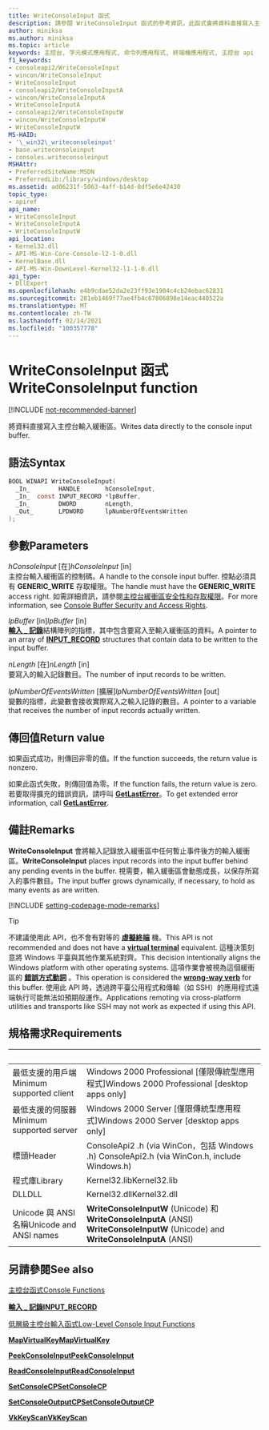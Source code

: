 ```yaml
---
title: WriteConsoleInput 函式
description: 請參閱 WriteConsoleInput 函式的參考資訊，此函式會將資料直接寫入主控台輸入緩衝區。
author: miniksa
ms.author: miniksa
ms.topic: article
keywords: 主控台, 字元模式應用程式, 命令列應用程式, 終端機應用程式, 主控台 api
f1_keywords:
- consoleapi2/WriteConsoleInput
- wincon/WriteConsoleInput
- WriteConsoleInput
- consoleapi2/WriteConsoleInputA
- wincon/WriteConsoleInputA
- WriteConsoleInputA
- consoleapi2/WriteConsoleInputW
- wincon/WriteConsoleInputW
- WriteConsoleInputW
MS-HAID:
- '\_win32\_writeconsoleinput'
- base.writeconsoleinput
- consoles.writeconsoleinput
MSHAttr:
- PreferredSiteName:MSDN
- PreferredLib:/library/windows/desktop
ms.assetid: ad06231f-5063-4aff-b14d-8df5e6e42430
topic_type:
- apiref
api_name:
- WriteConsoleInput
- WriteConsoleInputA
- WriteConsoleInputW
api_location:
- Kernel32.dll
- API-MS-Win-Core-Console-l2-1-0.dll
- KernelBase.dll
- API-MS-Win-DownLevel-Kernel32-l1-1-0.dll
api_type:
- DllExport
ms.openlocfilehash: e4b9cdae52da2e23ff93e1904c4cb24ebac62831
ms.sourcegitcommit: 281eb1469f77ae4fb4c67806898e14eac440522a
ms.translationtype: MT
ms.contentlocale: zh-TW
ms.lasthandoff: 02/14/2021
ms.locfileid: "100357778"
---
```

# <a name="writeconsoleinput-function"></a><span data-ttu-id="92e48-104">WriteConsoleInput 函式</span><span class="sxs-lookup"><span data-stu-id="92e48-104">WriteConsoleInput function</span></span>

[!INCLUDE [not-recommended-banner](./includes/not-recommended-banner.md)]

<span data-ttu-id="92e48-105">將資料直接寫入主控台輸入緩衝區。</span><span class="sxs-lookup"><span data-stu-id="92e48-105">Writes data directly to the console input buffer.</span></span>

## <a name="syntax"></a><span data-ttu-id="92e48-106">語法</span><span class="sxs-lookup"><span data-stu-id="92e48-106">Syntax</span></span>

```C
BOOL WINAPI WriteConsoleInput(
  _In_        HANDLE       hConsoleInput,
  _In_  const INPUT_RECORD *lpBuffer,
  _In_        DWORD        nLength,
  _Out_       LPDWORD      lpNumberOfEventsWritten
);
```

## <a name="parameters"></a><span data-ttu-id="92e48-107">參數</span><span class="sxs-lookup"><span data-stu-id="92e48-107">Parameters</span></span>

<span data-ttu-id="92e48-108">*hConsoleInput* \[在\]</span><span class="sxs-lookup"><span data-stu-id="92e48-108">*hConsoleInput* \[in\]</span></span>  
<span data-ttu-id="92e48-109">主控台輸入緩衝區的控制碼。</span><span class="sxs-lookup"><span data-stu-id="92e48-109">A handle to the console input buffer.</span></span> <span data-ttu-id="92e48-110">控點必須具有 **GENERIC\_WRITE** 存取權限。</span><span class="sxs-lookup"><span data-stu-id="92e48-110">The handle must have the **GENERIC\_WRITE** access right.</span></span> <span data-ttu-id="92e48-111">如需詳細資訊，請參閱[主控台緩衝區安全性和存取權限](console-buffer-security-and-access-rights.md)。</span><span class="sxs-lookup"><span data-stu-id="92e48-111">For more information, see [Console Buffer Security and Access Rights](console-buffer-security-and-access-rights.md).</span></span>

<span data-ttu-id="92e48-112">*lpBuffer* \[in\]</span><span class="sxs-lookup"><span data-stu-id="92e48-112">*lpBuffer* \[in\]</span></span>  
<span data-ttu-id="92e48-113">[**輸入 \_ 記錄**](input-record-str.md)結構陣列的指標，其中包含要寫入至輸入緩衝區的資料。</span><span class="sxs-lookup"><span data-stu-id="92e48-113">A pointer to an array of [**INPUT\_RECORD**](input-record-str.md) structures that contain data to be written to the input buffer.</span></span>

<span data-ttu-id="92e48-114">*nLength* \[在\]</span><span class="sxs-lookup"><span data-stu-id="92e48-114">*nLength* \[in\]</span></span>  
<span data-ttu-id="92e48-115">要寫入的輸入記錄數目。</span><span class="sxs-lookup"><span data-stu-id="92e48-115">The number of input records to be written.</span></span>

<span data-ttu-id="92e48-116">*lpNumberOfEventsWritten* \[擴展\]</span><span class="sxs-lookup"><span data-stu-id="92e48-116">*lpNumberOfEventsWritten* \[out\]</span></span>  
<span data-ttu-id="92e48-117">變數的指標，此變數會接收實際寫入之輸入記錄的數目。</span><span class="sxs-lookup"><span data-stu-id="92e48-117">A pointer to a variable that receives the number of input records actually written.</span></span>

## <a name="return-value"></a><span data-ttu-id="92e48-118">傳回值</span><span class="sxs-lookup"><span data-stu-id="92e48-118">Return value</span></span>

<span data-ttu-id="92e48-119">如果函式成功，則傳回非零的值。</span><span class="sxs-lookup"><span data-stu-id="92e48-119">If the function succeeds, the return value is nonzero.</span></span>

<span data-ttu-id="92e48-120">如果此函式失敗，則傳回值為零。</span><span class="sxs-lookup"><span data-stu-id="92e48-120">If the function fails, the return value is zero.</span></span> <span data-ttu-id="92e48-121">若要取得擴充的錯誤資訊，請呼叫 [**GetLastError**](/windows/win32/api/errhandlingapi/nf-errhandlingapi-getlasterror)。</span><span class="sxs-lookup"><span data-stu-id="92e48-121">To get extended error information, call [**GetLastError**](/windows/win32/api/errhandlingapi/nf-errhandlingapi-getlasterror).</span></span>

## <a name="remarks"></a><span data-ttu-id="92e48-122">備註</span><span class="sxs-lookup"><span data-stu-id="92e48-122">Remarks</span></span>

<span data-ttu-id="92e48-123">**WriteConsoleInput** 會將輸入記錄放入緩衝區中任何暫止事件後方的輸入緩衝區。</span><span class="sxs-lookup"><span data-stu-id="92e48-123">**WriteConsoleInput** places input records into the input buffer behind any pending events in the buffer.</span></span> <span data-ttu-id="92e48-124">視需要，輸入緩衝區會動態成長，以保存所寫入的事件數目。</span><span class="sxs-lookup"><span data-stu-id="92e48-124">The input buffer grows dynamically, if necessary, to hold as many events as are written.</span></span>

[!INCLUDE [setting-codepage-mode-remarks](./includes/setting-codepage-mode-remarks.md)]

> [!TIP]
> <span data-ttu-id="92e48-125">不建議使用此 API，也不會有對等的 **[虛擬終端](console-virtual-terminal-sequences.md)** 機。</span><span class="sxs-lookup"><span data-stu-id="92e48-125">This API is not recommended and does not have a **[virtual terminal](console-virtual-terminal-sequences.md)** equivalent.</span></span> <span data-ttu-id="92e48-126">這種決策刻意將 Windows 平臺與其他作業系統對齊。</span><span class="sxs-lookup"><span data-stu-id="92e48-126">This decision intentionally aligns the Windows platform with other operating systems.</span></span> <span data-ttu-id="92e48-127">這項作業會被視為這個緩衝區的 **[錯誤方式動詞](console-buffer-security-and-access-rights.md#wrong-way-verbs)** 。</span><span class="sxs-lookup"><span data-stu-id="92e48-127">This operation is considered the **[wrong-way verb](console-buffer-security-and-access-rights.md#wrong-way-verbs)** for this buffer.</span></span> <span data-ttu-id="92e48-128">使用此 API 時，透過跨平臺公用程式和傳輸（如 SSH）的應用程式遠端執行可能無法如預期般運作。</span><span class="sxs-lookup"><span data-stu-id="92e48-128">Applications remoting via cross-platform utilities and transports like SSH may not work as expected if using this API.</span></span>

## <a name="requirements"></a><span data-ttu-id="92e48-129">規格需求</span><span class="sxs-lookup"><span data-stu-id="92e48-129">Requirements</span></span>

| &nbsp; | &nbsp; |
|-|-|
| <span data-ttu-id="92e48-130">最低支援的用戶端</span><span class="sxs-lookup"><span data-stu-id="92e48-130">Minimum supported client</span></span> | <span data-ttu-id="92e48-131">Windows 2000 Professional \[僅限傳統型應用程式\]</span><span class="sxs-lookup"><span data-stu-id="92e48-131">Windows 2000 Professional \[desktop apps only\]</span></span> |
| <span data-ttu-id="92e48-132">最低支援的伺服器</span><span class="sxs-lookup"><span data-stu-id="92e48-132">Minimum supported server</span></span> | <span data-ttu-id="92e48-133">Windows 2000 Server \[僅限傳統型應用程式\]</span><span class="sxs-lookup"><span data-stu-id="92e48-133">Windows 2000 Server \[desktop apps only\]</span></span> |
| <span data-ttu-id="92e48-134">標頭</span><span class="sxs-lookup"><span data-stu-id="92e48-134">Header</span></span> | <span data-ttu-id="92e48-135">ConsoleApi2 .h (via WinCon，包括 Windows .h) </span><span class="sxs-lookup"><span data-stu-id="92e48-135">ConsoleApi2.h (via WinCon.h, include Windows.h)</span></span> |
| <span data-ttu-id="92e48-136">程式庫</span><span class="sxs-lookup"><span data-stu-id="92e48-136">Library</span></span> | <span data-ttu-id="92e48-137">Kernel32.lib</span><span class="sxs-lookup"><span data-stu-id="92e48-137">Kernel32.lib</span></span> |
| <span data-ttu-id="92e48-138">DLL</span><span class="sxs-lookup"><span data-stu-id="92e48-138">DLL</span></span> | <span data-ttu-id="92e48-139">Kernel32.dll</span><span class="sxs-lookup"><span data-stu-id="92e48-139">Kernel32.dll</span></span> |
| <span data-ttu-id="92e48-140">Unicode 與 ANSI 名稱</span><span class="sxs-lookup"><span data-stu-id="92e48-140">Unicode and ANSI names</span></span> | <span data-ttu-id="92e48-141">**WriteConsoleInputW** (Unicode) 和 **WriteConsoleInputA** (ANSI) </span><span class="sxs-lookup"><span data-stu-id="92e48-141">**WriteConsoleInputW** (Unicode) and **WriteConsoleInputA** (ANSI)</span></span> |

## <a name="see-also"></a><span data-ttu-id="92e48-142">另請參閱</span><span class="sxs-lookup"><span data-stu-id="92e48-142">See also</span></span>

[<span data-ttu-id="92e48-143">主控台函式</span><span class="sxs-lookup"><span data-stu-id="92e48-143">Console Functions</span></span>](console-functions.md)

[<span data-ttu-id="92e48-144">**輸入 \_ 記錄**</span><span class="sxs-lookup"><span data-stu-id="92e48-144">**INPUT\_RECORD**</span></span>](input-record-str.md)

[<span data-ttu-id="92e48-145">低層級主控台輸入函式</span><span class="sxs-lookup"><span data-stu-id="92e48-145">Low-Level Console Input Functions</span></span>](low-level-console-input-functions.md)

[<span data-ttu-id="92e48-146">**MapVirtualKey**</span><span class="sxs-lookup"><span data-stu-id="92e48-146">**MapVirtualKey**</span></span>](/windows/win32/api/winuser/nf-winuser-mapvirtualkeya)

[<span data-ttu-id="92e48-147">**PeekConsoleInput**</span><span class="sxs-lookup"><span data-stu-id="92e48-147">**PeekConsoleInput**</span></span>](peekconsoleinput.md)

[<span data-ttu-id="92e48-148">**ReadConsoleInput**</span><span class="sxs-lookup"><span data-stu-id="92e48-148">**ReadConsoleInput**</span></span>](readconsoleinput.md)

[<span data-ttu-id="92e48-149">**SetConsoleCP**</span><span class="sxs-lookup"><span data-stu-id="92e48-149">**SetConsoleCP**</span></span>](setconsolecp.md)

[<span data-ttu-id="92e48-150">**SetConsoleOutputCP**</span><span class="sxs-lookup"><span data-stu-id="92e48-150">**SetConsoleOutputCP**</span></span>](setconsoleoutputcp.md)

[<span data-ttu-id="92e48-151">**VkKeyScan**</span><span class="sxs-lookup"><span data-stu-id="92e48-151">**VkKeyScan**</span></span>](/windows/win32/api/winuser/nf-winuser-vkkeyscana)